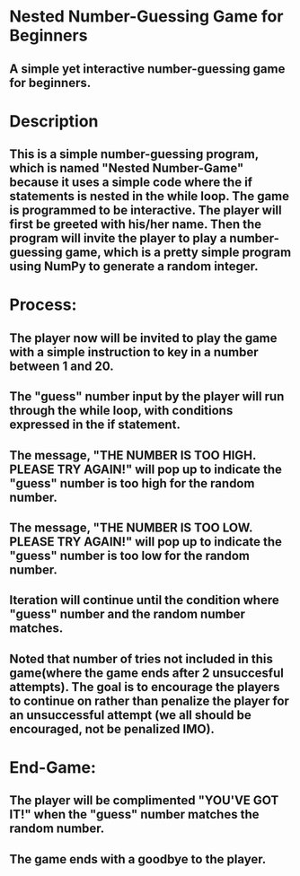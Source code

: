 #  Nested Number-Guessing Game for Beginners
## A simple yet interactive number-guessing game for beginners.

# Description
## This is a simple number-guessing program, which is named "Nested Number-Game" because it uses a simple code where the if statements is nested in the while loop. The game is programmed to be interactive. The player will first be greeted with his/her name. Then the program will invite the player to play a number-guessing game, which is a pretty simple program using NumPy to generate a random integer.


# Process:
## The player now will be invited to play the game with a simple instruction to key in a number between 1 and 20.
## The "guess" number input by the player will run through the while loop, with conditions expressed in the if statement.
## The message, "THE NUMBER IS TOO HIGH. PLEASE TRY AGAIN!" will pop up to indicate the "guess" number is too high for the random number.
## The message, "THE NUMBER IS TOO LOW. PLEASE TRY AGAIN!" will pop up to indicate the "guess" number is too low for the random number.
## Iteration will continue until the condition where "guess" number and the random number matches.
## Noted that number of tries not included in this game(where the game ends after 2 unsuccesful attempts). The goal is to encourage the players to continue on rather than penalize the player for an unsuccessful attempt (we all should be encouraged, not be penalized IMO).

# End-Game:
## The player will be complimented "YOU'VE GOT IT!" when the "guess" number matches the random number.
## The game ends with a goodbye to the player.
